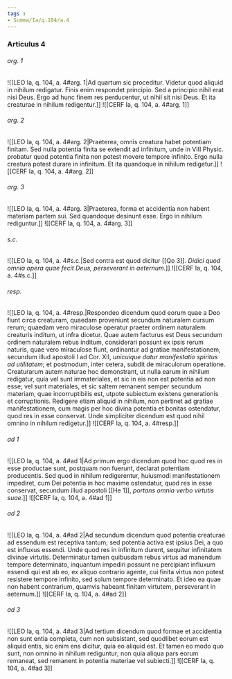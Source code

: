 ```yaml
---
tags : 
- Summa/Ia/q.104/a.4
---
```


### Articulus 4

###### arg. 1
![[LEO Ia, q. 104, a. 4#arg. 1|Ad quartum sic proceditur. Videtur quod aliquid in nihilum redigatur. Finis enim respondet principio. Sed a principio nihil erat nisi Deus. Ergo ad hunc finem res perducentur, ut nihil sit nisi Deus. Et ita creaturae in nihilum redigentur.]]
![[CERF Ia, q. 104, a. 4#arg. 1]]

###### arg. 2
![[LEO Ia, q. 104, a. 4#arg. 2|Praeterea, omnis creatura habet potentiam finitam. Sed nulla potentia finita se extendit ad infinitum, unde in VIII Physic. probatur quod potentia finita non potest movere tempore infinito. Ergo nulla creatura potest durare in infinitum. Et ita quandoque in nihilum redigetur.]]
![[CERF Ia, q. 104, a. 4#arg. 2]]

###### arg. 3
![[LEO Ia, q. 104, a. 4#arg. 3|Praeterea, forma et accidentia non habent materiam partem sui. Sed quandoque desinunt esse. Ergo in nihilum rediguntur.]]
![[CERF Ia, q. 104, a. 4#arg. 3]]

###### s.c.
![[LEO Ia, q. 104, a. 4#s.c.|Sed contra est quod dicitur [[Qo 3]]. *Didici quod omnia opera quae fecit Deus, perseverant in aeternum*.]]
![[CERF Ia, q. 104, a. 4#s.c.]]

###### resp.
![[LEO Ia, q. 104, a. 4#resp.|Respondeo dicendum quod eorum quae a Deo fiunt circa creaturam, quaedam proveniunt secundum naturalem cursum rerum; quaedam vero miraculose operatur praeter ordinem naturalem creaturis inditum, ut infra dicetur. Quae autem facturus est Deus secundum ordinem naturalem rebus inditum, considerari possunt ex ipsis rerum naturis, quae vero miraculose fiunt, ordinantur ad gratiae manifestationem, secundum illud apostoli I ad Cor. XII, *unicuique datur manifestatio spiritus ad utilitatem*; et postmodum, inter cetera, subdit de miraculorum operatione. Creaturarum autem naturae hoc demonstrant, ut nulla earum in nihilum redigatur, quia vel sunt immateriales, et sic in eis non est potentia ad non esse; vel sunt materiales, et sic saltem remanent semper secundum materiam, quae incorruptibilis est, utpote subiectum existens generationis et corruptionis. Redigere etiam aliquid in nihilum, non pertinet ad gratiae manifestationem, cum magis per hoc divina potentia et bonitas ostendatur, quod res in esse conservat. Unde simpliciter dicendum est quod nihil omnino in nihilum redigetur.]]
![[CERF Ia, q. 104, a. 4#resp.]]

###### ad 1
![[LEO Ia, q. 104, a. 4#ad 1|Ad primum ergo dicendum quod hoc quod res in esse productae sunt, postquam non fuerunt, declarat potentiam producentis. Sed quod in nihilum redigerentur, huiusmodi manifestationem impediret, cum Dei potentia in hoc maxime ostendatur, quod res in esse conservat, secundum illud apostoli [[He 1]], *portans omnia verbo virtutis suae*.]]
![[CERF Ia, q. 104, a. 4#ad 1]]

###### ad 2
![[LEO Ia, q. 104, a. 4#ad 2|Ad secundum dicendum quod potentia creaturae ad essendum est receptiva tantum; sed potentia activa est ipsius Dei, a quo est influxus essendi. Unde quod res in infinitum durent, sequitur infinitatem divinae virtutis. Determinatur tamen quibusdam rebus virtus ad manendum tempore determinato, inquantum impediri possunt ne percipiant influxum essendi qui est ab eo, ex aliquo contrario agente, cui finita virtus non potest resistere tempore infinito, sed solum tempore determinato. Et ideo ea quae non habent contrarium, quamvis habeant finitam virtutem, perseverant in aeternum.]]
![[CERF Ia, q. 104, a. 4#ad 2]]

###### ad 3
![[LEO Ia, q. 104, a. 4#ad 3|Ad tertium dicendum quod formae et accidentia non sunt entia completa, cum non subsistant, sed quodlibet eorum est aliquid entis, sic enim ens dicitur, quia eo aliquid est. Et tamen eo modo quo sunt, non omnino in nihilum rediguntur; non quia aliqua pars eorum remaneat, sed remanent in potentia materiae vel subiecti.]]
![[CERF Ia, q. 104, a. 4#ad 3]]

